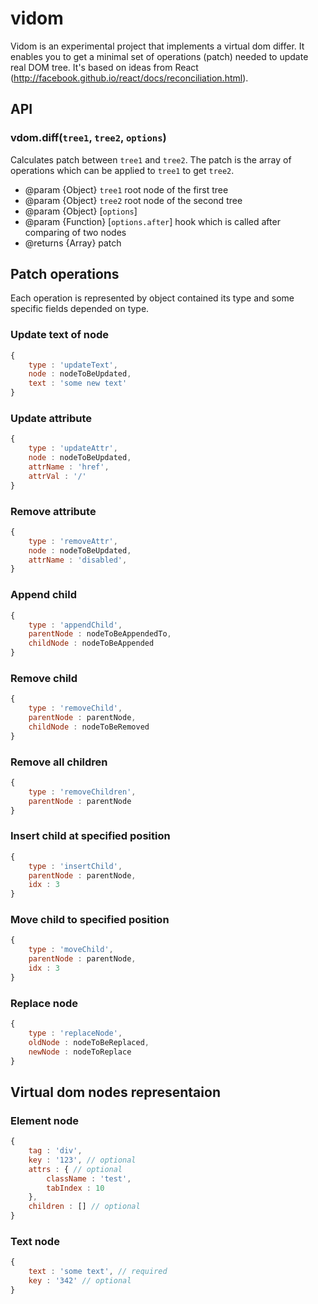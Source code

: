 # vidom

Vidom is an experimental project that implements a virtual dom differ. It enables you to get a minimal set of operations (patch) needed to update real DOM tree. It's based on ideas from React (http://facebook.github.io/react/docs/reconciliation.html).

## API

### vdom.diff(`tree1`, `tree2`, `options`)
Calculates patch between `tree1` and `tree2`. The patch is the array of operations which can be applied to `tree1` to get `tree2`.
 * @param {Object} `tree1` root node of the first tree
 * @param {Object} `tree2` root node of the second tree
 * @param {Object} [`options`]
 * @param {Function} [`options.after`] hook which is called after comparing of two nodes
 * @returns {Array} patch
  
## Patch operations
Each operation is represented by object contained its type and some specific fields depended on type.

### Update text of node
```js
{
    type : 'updateText',
    node : nodeToBeUpdated,
    text : 'some new text'
}
```

### Update attribute
```js
{
    type : 'updateAttr',
    node : nodeToBeUpdated,
    attrName : 'href',
    attrVal : '/'
}
```

### Remove attribute
```js
{
    type : 'removeAttr',
    node : nodeToBeUpdated,
    attrName : 'disabled',
}
```

### Append child  
```js
{
    type : 'appendChild',
    parentNode : nodeToBeAppendedTo,
    childNode : nodeToBeAppended
}
```

### Remove child
```js
{
    type : 'removeChild',
    parentNode : parentNode,
    childNode : nodeToBeRemoved
}
```

### Remove all children
```js
{
    type : 'removeChildren',
    parentNode : parentNode
}
```

### Insert child at specified position
```js
{
    type : 'insertChild',
    parentNode : parentNode,
    idx : 3
}
```
  
### Move child to specified position
```js
{
    type : 'moveChild',
    parentNode : parentNode,
    idx : 3
}
```

### Replace node
```js
{
    type : 'replaceNode',
    oldNode : nodeToBeReplaced, 
    newNode : nodeToReplace
}
```
  
## Virtual dom nodes representaion

### Element node
```js
{
    tag : 'div',
    key : '123', // optional
    attrs : { // optional
        className : 'test',
        tabIndex : 10
    },
    children : [] // optional
}
```

### Text node
```js
{
    text : 'some text', // required
    key : '342' // optional
}
```


